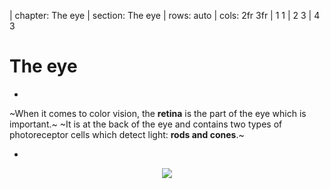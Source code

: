 | chapter: The eye
| section: The eye
| rows: auto
| cols: 2fr 3fr
| 1 1
| 2 3
| 4 3


<!-- ##### EXPLAIN  -->
# The eye

-

~When it comes to color vision, the **retina** is the part of the eye which is important.~
~It is at the back of the eye and contains two types of photoreceptor cells which detect light: **rods and cones**.~

-

<figure style="width:100%; height:100%; display:flex; justify-content:center; align-items: flex-start; margin: 0;">
  <img src="./images/eye.svg" />
</figure>

-

<f-next-button title="Rods and cones" />

---









| section: Rods and Cones
| id: cb-rods-and-cones
| rows: auto
| height: 100vh
| 1 2
| 3 2


<!-- ##### EXPLAIN  -->

##### The eye
# Rods and cones

<!-- <f-hr style="margin:var(--base6) 0" /> -->

#### Task

1. ~Read through the text and find out about the difference between rods and cones.~

<details>
	<summary>Click here to see the text</summary>
  
~Rods and cones contain different light-sensitive pigments which absorb light and undergo a chemical change (“bleaching”) which releases energy. This results in increased permeability of photoreceptor membranes to sodium ions.~

~Sodium ions diffuse into the photoreceptors, creating a generator potential. If a threshold level is reached, an action potential is created in a nearby bipolar neuron. This connects to neurons in the optic nerve which carry impulses to the brain.~

~**Rods** are located in the peripheral parts of the retina and detect light, but not the color of light.~
~Rods are sensitive to dim light. The photosensitive pigment in rods (rhodopsin) bleaches at low light intensity.~

~**Cones** are found closely packed in the fovea. They contain the photosensitive pigment iodopsin.~
~There are three types which are sensitive to red, green and blue lights (see also RGB color model).~
~One cone joins one bipolar neuron, so that, compared to rods, they are less sensitive at low light intensity.~ 
~That’s why you can’t see colors in the dark.~
</details>

2. ~You learned that cones are responsible for color vision. There are three different types of cones. Find out how these three cones work together to create color perception. You can find more information in the article about color vision on wikipedia.org:
https://en.wikipedia.org/wiki/Color_vision~

3. ~In the wikipedia article it says *Color is not a property of electromagnetic radiation, but a feature of visual perception by an observer*. Find out what this means (see the chapter on “Subjectivity of color perception”).~


-

<f-image src="./images/color_blindness_accessibility_6.jpg"  />

<!-- <figure style="width:100%; height:100vh; display:flex; justify-content:center; align-items: center; margin: 0; position:sticky; top: 0;">
  <img src="./images/color_blindness_accessibility_6.jpg" />
</figure> -->

-

~On the next page, you can find out where your rods and cones are positioned.~

<f-next-button title="Mapping rods and cones" />

---






| section: Tool for mapping rods and cones activity
| rows: auto
| cols: 3fr 2fr
| 1 3
| 2 3

| id: cb-color-vision-mapper

##### The eye
# Mapping Rods and Cones Activity

Use this activity to map the rods and cones in your retina. Notice that when an object is first detected by rod cells located at the periphery of your retina, the object appears black. When the image is detected by cones cells located in the fovea the centre of your retina, the colour of the object becomes apparent.

<br />

<a href="cv-mapper/" target="_blank" class="tertiary">Open the mapping tool (separate tab)</a>

-

<br />

<f-next-button title="Next: Color Vision Deficiency" />


---







| id: cb-cvd1
| rows: auto
| height: 100vh
| 1 3
| 2 3
| 4 4


<!-- ##### EXPLAIN  -->

##### Color Vision Deficiency
# Life of a colorblind

<!-- <f-hr style="margin:var(--base6) 0" /> -->

-

~I have a friend, whose name is Michael. He is colorblind. Red blind to be precise.
When we cook together, he always asks me, if meat is still edible, because whether meat is fresh or not, it always appears in a grey hue to him - like meat that is already off.~
~Michael also prefers to wear black clothes. Not because he is a Goth, but because that way, he can be sure not to appear ridiculous by wearing strange color combinations. He wants to avoid people staring at him.~
<br>

-
<figure style=" display:flex; flex-direction:column; justify-content:center; align-items:center; margin:0; position:sticky; top:15vh;">
  <img src="./images/color_blindness_accessibility_meat.jpg" />
</figure>

-

<f-next-button />

---

| id: cb-cvd2
| rows: auto
| height: 100vh
| 1 2
| 1 2
| 3 3


<!-- ##### EXPLAIN  -->

##### Color Vision Deficiency
# Life of a colorblind

<!-- <f-hr style="margin:var(--base6) 0" /> -->


~Besides these minor problems, sometimes accessing information can be really hard for Michael: offline and online.~
~When he is new in a city and wants to take the subway, it is hard to read the maps, because they are color coded. Yes, in the end, he will take the right subway, but it takes him much longer than a person with average color vision.~
~Sometimes, however, it is nearly impossible for him to access information, like in the example on the right. Often, websites use colors to code functions or information. This is helpful for people with normal color vision, because we can navigate and get results much faster. But people like Michael are having a hard time, because they simply cannot see, what the website wants them to do. I remember Michael once sending me a screenshot, to find out what he was doing wrong while filling out an online form. He simply couldn't see the red marking which indicated that his input was faulty.~
<br>
<f-arrow-icon /> ~**But why does he have these problems?** What makes him different from a person with average color vision?~ 
~Let's find out.~

<br>

<f-next-button />


-

<figure style="display:flex; flex-direction:column; justify-content:center; align-items:center; margin:0; position:sticky; top:15vh;">
  <img src="./images/cvd_form_example.svg" />
</figure>


---


| id: cb-cvd3
| rows: auto
| height: 100vh
| 1 2
| 1 2
| 3 3


<!-- ##### EXPLAIN  -->

##### Color Vision Deficiency
# Why are people colorblind?

<!-- <f-hr style="margin:var(--base6) 0" /> -->


#### Task

1. ~Read through the text and find out about the different types of color blindness. Michael is red colorblind. What is the medical term for his condition and which colors does he have trouble seeing?~

<details>
	<summary>Click here to see the text</summary>
  
~Color Vision Deficiency (CVD) is commonly known as color blindness. It affects approximately 1 in 12 men (8%) and 1 in 200 women in the world.~

~Complete color blindness, *Achromatopsia*, is very rare (affects approximately 3 in 100 000 people). This means that people only see black, white and shades of grey, because their cones don't function. Only their rods. In addition, they have a decreased visual acuity and are uncomfortable in bright environments. These problems occur, because rods actually are needed for vision during twilight, not during daylight. Further, cones are neccessary for sharp vision, but since they are missing in the macula, people with Achromatopsia don't see sharp. This is genetic defect, which cannot be cured.~

~There are three types of CVD, depending on the cones that are affected. We differenciate between **Protanopia** (red cones), **Deuteranopia** (green cones) and **Tritanopia** (blue cones).~

~**Protanopia** and **Deuteranopia** (and their milder versions **Protanomaly** and **Deuteranomaly**) are the more common forms of CVD, with Deuteranomaly being the most common. People with deuteranomaly and protanomaly are collectively known as **red-green color blind**. They have difficulty distinguishing between reds, greens, browns and oranges. They also commonly confuse different types of blue and purple.~

~Protanopia and Deuteranopia are both caused by x-linked recessive alleles of genes for normal cone functioning. People with protanomaly do have red-sensitive cones but the photosensitive pigment they contain does not function. The same goes for deuteranomaly and green-sensitive cones.~

~Males are much more likely to be red-green color vision deficient than females because males have the sex chromosomes XY, so have only one X chromosome. Therefore, to be color vision deficient, they need only one copy of the recessive allele for color blindness. In contrast, females have the sex chromosomes XX. Therefore, to be color blind, they would need two copies of the recessive allele, one on each X chromosome.~ 

~**Tritanopia** and **Tritanomaly** are very rare color vision disturbances in which only the red and the green cone pigments are present, with a total absence of blue retinal receptors for Tritanopia. For Tritanomaly the S-cone is not missing, only malfunctioning. For people with tritanopia and tritanomaly, blue hues appear greenish, yellows and oranges appear pinkish and purple colors appear deep red.~

~Most people with a form of CVD have a genetic defect. But color blindness can also be caused by brain or retinal damages, e.g. due to accidents which produce swelling of the brain. Sometimes CVD is due to retinal damage caused by diabetes, Vintamin A deficiency or age-related macular degeneration.~
</details>

<br>

2. ~Work out the genotypes of each individual, using the symbols <f-math inline> X^N </f-math> for an X chromosome with an allele for normal color vision, <f-math inline> X^n </f-math> for an X chromosome with an allele for red-green CVD, and Y for the Y chromosome, which carries no allele for color vision; see diagram on the right.~ <f-arrow-icon />

3. ~Red-green CVD is much more common in males, who always inherit the allele from their mother. State what the genotypes of the parents of a red-green color blind female would have to be.~

<br>

<details>
	<summary>Check out the answers but don't cheat</summary>
	
1. ~The term for Michael's condition is Protanopia. He has problems distinguishing between reds, greens, browns and oranges. For a protanope, the brightness of red, orange, and yellow are much reduced compared to normal color vision. This dimming can be so pronounced that reds may be confused with black or dark gray, and red traffic lights may appear to be extinguished. They may learn to distinguish reds from yellows primarily on the basis of their apparent brightness or lightness, not on any perceptible hue difference. Violet, lavender, and purple are indistinguishable from various shades of blue because their reddish components are so dimmed as to be invisible. For example, pink flowers, reflecting both red light and blue light, may appear just blue to the protanope.~
  
2. <figure style="width:100%; height:100%; display:flex; justify-content:center; align-items: flex-start; margin: 0;">
  <img src="./images/cvd_diagram_task2.svg" />
</figure>

3. ~For a female to be color blind, her father would have to be <f-math inline> X^nY </f-math> and her mother would have to be <f-math inline> X^N X^n </f-math> (a *carrier* with normal color vision) or <f-math inline> X^n X^n </f-math> (color vision deficient herself). This is rare and more likely to happen in small or isolated populations where there is a higher frequency of cousin-cousin marriages.~

</details>
-

<figure style="width:100%; height:100%; display:flex; justify-content:center; align-items: flex-start; margin: 0;">
  <img src="./images/cvd_diagram_task.svg" />
</figure>
=======

-



---






| chapter: Color Vision Deficiency
| section: Life of a colorblind
| id: cb-cvd1
| rows: auto
| height: 100vh
| 1 3
| 2 3
| 4 4


<!-- ##### EXPLAIN  -->

##### Color Vision Deficiency
# Life of a colorblind

<!-- <f-hr style="margin:var(--base6) 0" /> -->

-

~I have a friend, whose name is Michael. He is colorblind. Red blind to be precise.
When we cook together, he always asks me, if meat is still edible, because whether meat is fresh or not, it always appears in a grey hue to him - like meat that is already off.~
~Michael also prefers to wear black clothes. Not because he is a Goth, but because that way, he can be sure not to appear ridiculous by wearing strange color combinations. He wants to avoid people staring at him.~
<br>

<f-next-button />

-

<figure style=" display:flex; flex-direction:column; justify-content:center; align-items:center; margin:0; position:sticky; top:15vh;">
  <img src="./images/color_blindness_accessibility_meat.jpg" />
</figure>

-

---







| id: cb-cvd2
| rows: auto
| cols: 3fr 2fr
| height: 100vh
| 1 2
| 3 3


<!-- ##### EXPLAIN  -->

##### Color Vision Deficiency
# Life of a colorblind

<!-- <f-hr style="margin:var(--base6) 0" /> -->

~Besides these minor problems, sometimes accessing information can be really hard for Michael: offline and online.~
~When he is new in a city and wants to take the subway, it is hard to read the maps, because they are color coded. Yes, in the end, he will take the right subway, but it takes him much longer than a person with average color vision.~
~Sometimes, however, it is nearly impossible for him to access information, like in the example on the right. Often, websites use colors to code functions or information. This is helpful for people with normal color vision, because we can navigate and get results much faster. But people like Michael are having a hard time, because they simply cannot see, what the website wants them to do. I remember Michael once sending me a screenshot, to find out what he was doing wrong while filling out an online form. He simply couldn't see the red marking which indicated that his input was faulty.~
<br>
<f-arrow-icon /> ~**But why does he have these problems?** What makes him different from a person with average color vision?~ 
~Let's find out.~

<br />

<f-next-button />

-

<div style="height: 100%; position:sticky; top:5vh; display: flex; flex-direction: column; justify-content: center; ">
  <img src="./images/cvd_form_example.svg" />
</div>


---





| section: Why are people colorblind?
| id: cb-cvd3
| rows: auto
| height: 100vh
| 1 2
| 3 3


<!-- ##### EXPLAIN  -->

##### Color Vision Deficiency
# Why are people colorblind?

<!-- <f-hr style="margin:var(--base6) 0" /> -->


#### Task


1. ~Read through the text and find out about the different types of color blindness. Michael is red colorblind. What is the medical term for his condition and which colors does he have trouble seeing?~
    <!-- PLEASE NOTE: The two tabs in front of the whole block that is inside of this first list item 1. ensure, that the list is not broken and next block starts with 2. It's a silly hack, but right now it is so. -->
    <f-sidebar title="Open" overlay style="--sidebar-width:60vw;">
      <a slot="button" class="tertiary" style="margin-bottom:3vh;">Read about CVD <f-arrow-icon rotation="-45" /></a>
      
      <!-- <summary>Click here to see the text</summary> -->
      
      ## Color Vision Deficiency

      ~Color Vision Deficiency (CVD) is commonly known as color blindness. It affects approximately 1 in 12 men (8%) and 1 in 200 women in the world.~

      ~Complete color blindness, *Achromatopsia*, is very rare (affects approximately 3 in 100 000 people). This means that people only see black, white and shades of grey, because their cones don't function. Only their rods. In addition, they have a decreased visual acuity and are uncomfortable in bright environments. These problems occur, because rods actually are needed for vision during twilight, not during daylight. Further, cones are neccessary for sharp vision, but since they are missing in the macula, people with Achromatopsia don't see sharp. This is genetic defect, which cannot be cured.~

      ~There are three types of CVD, depending on the cones that are affected. We differenciate between **Protanopia** (red cones), **Deuteranopia** (green cones) and **Tritanopia** (blue cones).~

      ~**Protanopia** and **Deuteranopia** (and their milder versions **Protanomaly** and **Deuteranomaly**) are the more common forms of CVD, with Deuteranomaly being the most common. People with deuteranomaly and protanomaly are collectively known as **red-green color blind**. They have difficulty distinguishing between reds, greens, browns and oranges. They also commonly confuse different types of blue and purple.~

      ~Protanopia and Deuteranopia are both caused by x-linked recessive alleles of genes for normal cone functioning. People with protanomaly do have red-sensitive cones but the photosensitive pigment they contain does not function. The same goes for deuteranomaly and green-sensitive cones.~

      ~Males are much more likely to be red-green color vision deficient than females because males have the sex chromosomes XY, so have only one X chromosome. Therefore, to be color vision deficient, they need only one copy of the recessive allele for color blindness. In contrast, females have the sex chromosomes XX. Therefore, to be color blind, they would need two copies of the recessive allele, one on each X chromosome.~ 

      ~**Tritanopia** and **Tritanomaly** are very rare color vision disturbances in which only the red and the green cone pigments are present, with a total absence of blue retinal receptors for Tritanopia. For Tritanomaly the S-cone is not missing, only malfunctioning. For people with tritanopia and tritanomaly, blue hues appear greenish, yellows and oranges appear pinkish and purple colors appear deep red.~

      ~Most people with a form of CVD have a genetic defect. But color blindness can also be caused by brain or retinal damages, e.g. due to accidents which produce swelling of the brain. Sometimes CVD is due to retinal damage caused by diabetes, Vintamin A deficiency or age-related macular degeneration.~
    </f-sidebar>

2. ~Work out the genotypes of each individual, using the symbols <f-math inline> X^N </f-math> for an X chromosome with an allele for normal color vision, <f-math inline> X^n </f-math> for an X chromosome with an allele for red-green CVD, and Y for the Y chromosome, which carries no allele for color vision; see diagram on the right.~ <f-arrow-icon />

3. ~Red-green CVD is much more common in males, who always inherit the allele from their mother. State what the genotypes of the parents of a red-green color blind female would have to be.~

    <details>
      <summary>Check out the answers but don't cheat</summary>

      <br />

      1. ~The term for Michael's condition is Protanopia. He has problems distinguishing between reds, greens, browns and oranges. For a protanope, the brightness of red, orange, and yellow are much reduced compared to normal color vision. This dimming can be so pronounced that reds may be confused with black or dark gray, and red traffic lights may appear to be extinguished. They may learn to distinguish reds from yellows primarily on the basis of their apparent brightness or lightness, not on any perceptible hue difference. Violet, lavender, and purple are indistinguishable from various shades of blue because their reddish components are so dimmed as to be invisible. For example, pink flowers, reflecting both red light and blue light, may appear just blue to the protanope.~
        
      2. <figure style="width:100%; height:100%; display:flex; justify-content:center; align-items: flex-start; margin: 0;">
        <img src="./images/cvd_diagram_task2.svg" />
      </figure>

      3. ~For a female to be color blind, her father would have to be <f-math inline> X^nY </f-math> and her mother would have to be <f-math inline> X^N X^n </f-math> (a *carrier* with normal color vision) or <f-math inline> X^n X^n </f-math> (color vision deficient herself). This is rare and more likely to happen in small or isolated populations where there is a higher frequency of cousin-cousin marriages.~

    </details>


-

<div style="position:sticky; top:15vh; margin: 0;">
  <img src="./images/cvd_diagram_task.svg" />
</div>

-

<f-next-button title="Color Mixing" />
